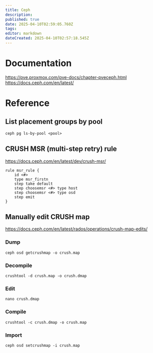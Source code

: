 ```yaml
---
title: Ceph
description: 
published: true
date: 2025-04-10T02:59:05.760Z
tags: 
editor: markdown
dateCreated: 2025-04-10T02:57:18.545Z
---
```


# Documentation
https://pve.proxmox.com/pve-docs/chapter-pveceph.html
https://docs.ceph.com/en/latest/

# Reference
## List placement groups by pool
```
ceph pg ls-by-pool <pool>
```

## CRUSH MSR (multi-step retry) rule
https://docs.ceph.com/en/latest/dev/crush-msr/
```
rule msr_rule {
    id <#>
    type msr_firstn
    step take default
    step choosemsr <#> type host
    step choosemsr <#> type osd
    step emit
}
```


## Manually edit CRUSH map
https://docs.ceph.com/en/latest/rados/operations/crush-map-edits/

### Dump
```
ceph osd getcrushmap -o crush.map
```

### Decompile
```
crushtool -d crush.map -o crush.dmap
```

### Edit
```
nano crush.dmap
```

### Compile
```
crushtool -c crush.dmap -o crush.map
```

### Import
```
ceph osd setcrushmap -i crush.map
```